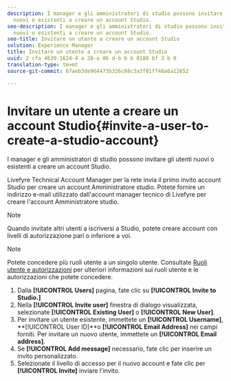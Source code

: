 ```yaml
---
description: I manager e gli amministratori di studio possono invitare gli utenti
  nuovi o esistenti a creare un account Studio.
seo-description: I manager e gli amministratori di studio possono invitare gli utenti
  nuovi o esistenti a creare un account Studio.
seo-title: Invitare un utente a creare un account Studio
solution: Experience Manager
title: Invitare un utente a creare un account Studio
uuid: 2 cfa 4639-1624-4 a 28-a 06 d-b 6 b 0180 bf 3 b 0
translation-type: tm+mt
source-git-commit: 67aeb3de964473b326c88c3a3f81ff48a6a12652

---
```



# Invitare un utente a creare un account Studio{#invite-a-user-to-create-a-studio-account}

I manager e gli amministratori di studio possono invitare gli utenti nuovi o esistenti a creare un account Studio.

Livefyre Technical Account Manager per la rete invia il primo invito account Studio per creare un account Amministratore studio. Potete fornire un indirizzo e-mail utilizzato dall'account manager tecnico di Livefyre per creare l'account Amministratore studio.

>[!NOTE]
>
>Quando invitate altri utenti a iscriversi a Studio, potete creare account con livelli di autorizzazione pari o inferiore a voi.

>[!NOTE]
>
>Potete concedere più ruoli utente a un singolo utente. Consultate [Ruoli utente e autorizzazioni](../c-users-creating-accounts-with-studio-access/c-user-types.md#c_user_types) per ulteriori informazioni sui ruoli utente e le autorizzazioni che potete concedere.

1. Dalla **[!UICONTROL Users]** pagina, fate clic su **[!UICONTROL Invite to Studio.]**
1. Nella **[!UICONTROL Invite user]** finestra di dialogo visualizzata, selezionate **[!UICONTROL Existing User]** o **[!UICONTROL New User]**.
1. Per invitare un utente esistente, immettete un **[!UICONTROL Username]**, **[!UICONTROL User ID]**o **[!UICONTROL Email Address]** nei campi forniti. Per invitare un nuovo utente, immettete un **[!UICONTROL Email address]**.
1. Se **[!UICONTROL Add message]** necessario, fate clic per inserire un invito personalizzato.
1. Selezionate il livello di accesso per il nuovo account e fate clic per **[!UICONTROL Invite]** inviare l'invito.
